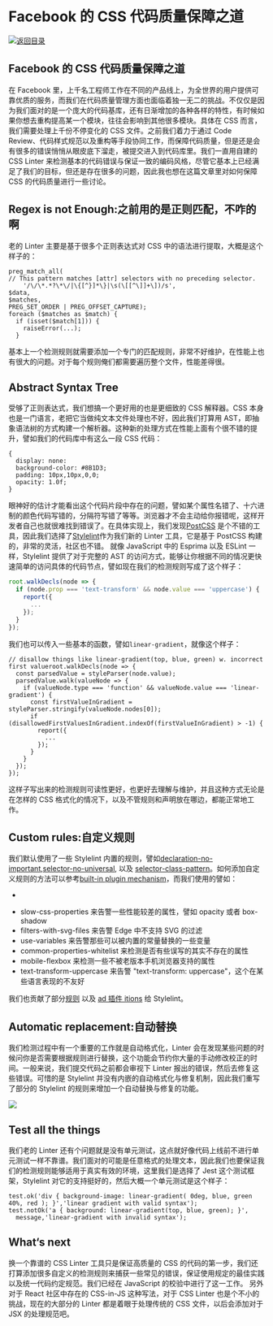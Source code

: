 # Facebook 的 CSS 代码质量保障之道

[![&#x8FD4;&#x56DE;&#x76EE;&#x5F55;](https://i.postimg.cc/50XLzC7C/image.png)](https://github.com/wx-chevalier/Web-Series/)

## Facebook 的 CSS 代码质量保障之道

在 Facebook 里，上千名工程师工作在不同的产品线上，为全世界的用户提供可靠优质的服务，而我们在代码质量管理方面也面临着独一无二的挑战。不仅仅是因为我们面对的是一个庞大的代码基库，还有日渐增加的各种各样的特性，有时候如果你想去重构提高某一个模块，往往会影响到其他很多模块。具体在 CSS 而言，我们需要处理上千份不停变化的 CSS 文件。之前我们着力于通过 Code Review、代码样式规范以及重构等手段协同工作，而保障代码质量，但是还是会有很多的错误悄悄从眼皮底下溜走，被提交进入到代码库里。我们一直用自建的 CSS Linter 来检测基本的代码错误与保证一致的编码风格，尽管它基本上已经满足了我们的目标，但还是存在很多的问题，因此我也想在这篇文章里对如何保障 CSS 的代码质量进行一些讨论。

## Regex is not Enough:之前用的是正则匹配，不咋的啊

老的 Linter 主要是基于很多个正则表达式对 CSS 中的语法进行提取，大概是这个样子的：

```text
preg_match_all(
// This pattern matches [attr] selectors with no preceding selector.
    '/\/\*.*?\*\/|\{[^}]*\}|\s(\[[^\]]+\])/s',
$data,
$matches,
PREG_SET_ORDER | PREG_OFFSET_CAPTURE);
foreach ($matches as $match) {
  if (isset($match[1])) {
    raiseError(...);
  }
```

基本上一个检测规则就需要添加一个专门的匹配规则，非常不好维护，在性能上也有很大的问题。对于每个规则俺们都需要遍历整个文件，性能差得很。

## Abstract Syntax Tree

受够了正则表达式，我们想搞一个更好用的也是更细致的 CSS 解释器。CSS 本身也是一门语言，老把它当做纯文本文件处理也不好，因此我们打算用 AST，即抽象语法树的方式构建一个解析器。这种新的处理方式在性能上面有个很不错的提升，譬如我们的代码库中有这么一段 CSS 代码：

```text
{
  display: none:
  background-color: #8B1D3;
  padding: 10px,10px,0,0;
  opacity: 1.0f;
}
```

眼神好的估计才能看出这个代码片段中存在的问题，譬如某个属性名错了、十六进制的颜色代码写错的，分隔符写错了等等。浏览器才不会主动给你报错呢，这样开发者自己也就很难找到错误了。在具体实现上，我们发现[PostCSS](http://postcss.org/) 是个不错的工具，因此我们选择了[Stylelint](http://stylelint.io/)作为我们新的 Linter 工具，它是基于 PostCSS 构建的，非常的灵活，社区也不错。 就像 JavaScript 中的 Esprima 以及 ESLint 一样，Stylelint 提供了对于完整的 AST 的访问方式，能够让你根据不同的情况更快速简单的访问具体的代码节点，譬如现在我们的检测规则写成了这个样子：

```javascript
root.walkDecls(node => {
  if (node.prop === 'text-transform' && node.value === 'uppercase') {
    report({
      ...
    });
  }
});
```

我们也可以传入一些基本的函数，譬如`linear-gradient`，就像这个样子：

```text
// disallow things like linear-gradient(top, blue, green) w. incorrect first valueroot.walkDecls(node => {
  const parsedValue = styleParser(node.value);
  parsedValue.walk(valueNode => {
    if (valueNode.type === 'function' && valueNode.value === 'linear-gradient') {
      const firstValueInGradient = styleParser.stringify(valueNode.nodes[0]);
      if (disallowedFirstValuesInGradient.indexOf(firstValueInGradient) > -1) {
        report({
          ...
        });
      }
    }
  });
});
```

这样子写出来的检测规则可读性更好，也更好去理解与维护，并且这种方式无论是在怎样的 CSS 格式化的情况下，以及不管规则和声明放在哪边，都能正常地工作。

## Custom rules:自定义规则

我们默认使用了一些 Stylelint 内置的规则，譬如[declaration-no-important](https://www.facebook.com/l.php?u=https%3A%2F%2Fgithub.com%2Fstylelint%2Fstylelint%2Ftree%2Fmaster%2Fsrc%2Frules%2Fdeclaration-no-important&h=oAQG1Tctr&s=1),[selector-no-universal](https://github.com/stylelint/stylelint/blob/master/src/rules/selector-no-universal/README.md), 以及 [selector-class-pattern](https://github.com/stylelint/stylelint/tree/master/src/rules/selector-class-pattern)。如何添加自定义规则的方法可以参考[built-in plugin mechanism](http://stylelint.io/developer-guide/plugins/)，而我们使用的譬如：

-

* slow-css-properties 来告警一些性能较差的属性，譬如 opacity 或者 box-shadow
* filters-with-svg-files 来告警 Edge 中不支持 SVG 的过滤
* use-variables 来告警那些可以被内置的常量替换的一些变量
* common-properties-whitelist 来检测是否有些误写的其实不存在的属性
* mobile-flexbox 来检测一些不被老版本手机浏览器支持的属性
* text-transform-uppercase 来告警 "text-transform: uppercase"，这个在某些语言表现的不友好

我们也贡献了部分[规则](https://www.facebook.com/l.php?u=https%3A%2F%2Fgithub.com%2Fstylelint%2Fstylelint%2Fpull%2F675&h=GAQF25sgV&s=1) 以及 [ad 插件 itions](https://www.facebook.com/l.php?u=https%3A%2F%2Fgithub.com%2Fstylelint%2Fstylelint%2Fpull%2F689&h=hAQHu_d3q&s=1) 给 Stylelint。

## Automatic replacement:自动替换

我们检测过程中有一个重要的工作就是自动格式化，Linter 会在发现某些问题的时候问你是否需要根据规则进行替换，这个功能会节约你大量的手动修改校正的时间。一般来说，我们提交代码之前都会审视下 Linter 报出的错误，然后去修复这些错误。可惜的是 Stylelint 并没有内嵌的自动格式化与修复机制，因此我们重写了部分的 Stylelint 的规则来增加一个自动替换与修复的功能。

![](http://7xi5sw.com1.z0.glb.clouddn.com/13409339_811578745653310_267839981_n.jpg)

## Test all the things

我们老的 Linter 还有个问题就是没有单元测试，这点就好像代码上线前不进行单元测试一样不靠谱。我们面对的可能是任意格式的处理文本，因此我们也要保证我们的检测规则能够适用于真实有效的环境，这里我们是选择了 Jest 这个测试框架，Stylelint 对它的支持挺好的，然后大概一个单元测试是这个样子：

```text
test.ok('div { background-image: linear-gradient( 0deg, blue, green 40%, red ); }','linear gradient with valid syntax');
test.notOk('a { background: linear-gradient(top, blue, green); }',
  message,'linear-gradient with invalid syntax');
```

## What‘s next

换一个靠谱的 CSS Linter 工具只是保证高质量的 CSS 的代码的第一步，我们还打算添加很多自定义的检测规则来捕获一些常见的错误，保证使用规定的最佳实践以及统一代码约定规范。我们已经在 JavaScript 的校验中进行了这一工作。 另外对于 React 社区中存在的 CSS-in-JS 这种写法，对于 CSS Linter 也是个不小的挑战，现在的大部分的 Linter 都是着眼于处理传统的 CSS 文件，以后会添加对于 JSX 的处理规范吧。


